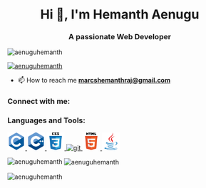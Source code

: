 <h1 align="center">Hi 👋, I'm Hemanth Aenugu</h1>
<h3 align="center">A passionate Web Developer</h3>

<p align="left"> <img src="https://komarev.com/ghpvc/?username=aenuguhemanth&label=Profile%20views&color=0e75b6&style=flat" alt="aenuguhemanth" /> </p>

<p align="left"> <a href="https://github.com/ryo-ma/github-profile-trophy"><img src="https://github-profile-trophy.vercel.app/?username=aenuguhemanth" alt="aenuguhemanth" /></a> </p>

- 📫 How to reach me **marcshemanthraj@gmail.com**

<h3 align="left">Connect with me:</h3>
<p align="left">
</p>

<h3 align="left">Languages and Tools:</h3>
<p align="left"> <a href="https://www.cprogramming.com/" target="_blank" rel="noreferrer"> <img src="https://raw.githubusercontent.com/devicons/devicon/master/icons/c/c-original.svg" alt="c" width="40" height="40"/> </a> <a href="https://www.w3schools.com/cpp/" target="_blank" rel="noreferrer"> <img src="https://raw.githubusercontent.com/devicons/devicon/master/icons/cplusplus/cplusplus-original.svg" alt="cplusplus" width="40" height="40"/> </a> <a href="https://www.w3schools.com/css/" target="_blank" rel="noreferrer"> <img src="https://raw.githubusercontent.com/devicons/devicon/master/icons/css3/css3-original-wordmark.svg" alt="css3" width="40" height="40"/> </a> <a href="https://git-scm.com/" target="_blank" rel="noreferrer"> <img src="https://www.vectorlogo.zone/logos/git-scm/git-scm-icon.svg" alt="git" width="40" height="40"/> </a> <a href="https://www.w3.org/html/" target="_blank" rel="noreferrer"> <img src="https://raw.githubusercontent.com/devicons/devicon/master/icons/html5/html5-original-wordmark.svg" alt="html5" width="40" height="40"/> </a> <a href="https://www.java.com" target="_blank" rel="noreferrer"> <img src="https://raw.githubusercontent.com/devicons/devicon/master/icons/java/java-original.svg" alt="java" width="40" height="40"/> </a> </p>

<p><img align="left" src="https://github-readme-stats.vercel.app/api/top-langs?username=aenuguhemanth&show_icons=true&locale=en&layout=compact" alt="aenuguhemanth" /></p>

<p>&nbsp;<img align="center" src="https://github-readme-stats.vercel.app/api?username=aenuguhemanth&show_icons=true&locale=en" alt="aenuguhemanth" /></p>

<p><img align="center" src="https://github-readme-streak-stats.herokuapp.com/?user=aenuguhemanth&" alt="aenuguhemanth" /></p>
